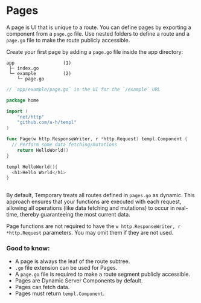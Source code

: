 # Pages

A page is UI that is unique to a route. You can define pages by exporting a component from a `page.go` file. Use nested folders to define a route and a `page.go` file to make the route publicly accessible.

Create your first page by adding a `page.go` file inside the app directory:

```
app                  (1)
 ├─ index.go       
 └─ example          (2)
    └─ page.go  
```

```go
// `app/example/page.go` is the UI for the `/example` URL

package home

import (
	"net/http"
	"github.com/a-h/templ"
)

func Page(w http.ResponseWriter, r *http.Request) templ.Component {
  // Perform some data fetching/mutations
	return HelloWorld()
}

templ HelloWorld(){
  <h1>Hello World</h1>
}
    
```

By default, Temporary treats all routes defined in `pages.go` as dynamic. This approach ensures that your functions are executed with each request, allowing all operations (like data fetching and mutations) to occur in real-time, thereby guaranteeing the most current data.

Page functions are not required to have the `w http.ResponseWriter, r *http.Request` parameters. You may omit them if they are not used.

### Good to know:

- A page is always the leaf of the route subtree.
- `.go` file extension can be used for Pages.
- A `page.go` file is required to make a route segment publicly accessible.
- Pages are Dynamic Server Components by default.
- Pages can fetch data. 
- Pages must return `templ.Component`.
